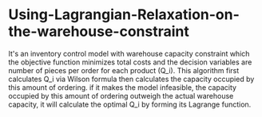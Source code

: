 # Using-Lagrangian-Relaxation-on-the-warehouse-constraint
It's an inventory control model with warehouse capacity constraint which the objective function minimizes total costs and the decision variables are number of pieces per order for each product (Q_i). This algorithm first calculates Q_i via Wilson formula then calculates the capacity occupied by this amount of ordering. if it makes the model infeasible, the capacity occupied by this amount of ordering outweigh the actual warehouse capacity, it will calculate the optimal Q_i by forming its Lagrange function.
